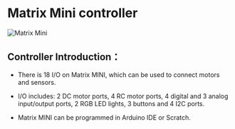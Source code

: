 # Matrix Mini controller
![Matrix Mini](https://user-images.githubusercontent.com/90759989/138535440-c9e956b4-774c-41b1-a7f7-76add77ab3fd.png)
## Controller Introduction：
- There is 18 I/O on Matrix MINI, which can be used to connect motors and sensors.

- I/O includes: 2 DC motor ports, 4 RC motor ports, 4 digital and 3 analog input/output ports, 2 RGB LED lights, 3 buttons and 4 I2C ports.

- Matrix MINI can be programmed in Arduino IDE or Scratch.


